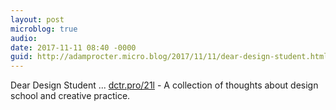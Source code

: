 ```yaml
---
layout: post
microblog: true
audio: 
date: 2017-11-11 08:40 -0000
guid: http://adamprocter.micro.blog/2017/11/11/dear-design-student.html
---
```

Dear Design Student ... [dctr.pro/21l](http://dctr.pro/21l) - A collection of thoughts about design school and creative practice. 
